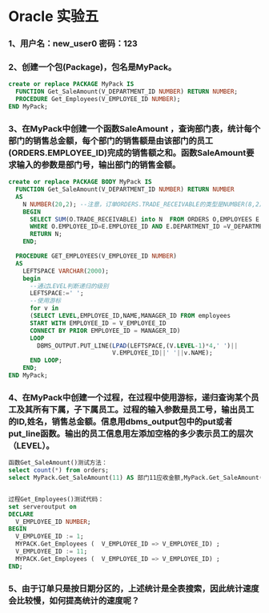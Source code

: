 # Oracle 实验五
### 1、用户名：new_user0 密码：123
### 2、创建一个包(Package)，包名是MyPack。
```sql
create or replace PACKAGE MyPack IS
  FUNCTION Get_SaleAmount(V_DEPARTMENT_ID NUMBER) RETURN NUMBER;
  PROCEDURE Get_Employees(V_EMPLOYEE_ID NUMBER);
END MyPack;
```
### 3、在MyPack中创建一个函数SaleAmount ，查询部门表，统计每个部门的销售总金额，每个部门的销售额是由该部门的员工(ORDERS.EMPLOYEE_ID)完成的销售额之和。函数SaleAmount要求输入的参数是部门号，输出部门的销售金额。
```sql
create or replace PACKAGE BODY MyPack IS
  FUNCTION Get_SaleAmount(V_DEPARTMENT_ID NUMBER) RETURN NUMBER
  AS
    N NUMBER(20,2); --注意，订单ORDERS.TRADE_RECEIVABLE的类型是NUMBER(8,2),汇总之后，数据要大得多。
    BEGIN
      SELECT SUM(O.TRADE_RECEIVABLE) into N  FROM ORDERS O,EMPLOYEES E
      WHERE O.EMPLOYEE_ID=E.EMPLOYEE_ID AND E.DEPARTMENT_ID =V_DEPARTMENT_ID;
      RETURN N;
    END;

  PROCEDURE GET_EMPLOYEES(V_EMPLOYEE_ID NUMBER)
  AS
    LEFTSPACE VARCHAR(2000);
    begin
      --通过LEVEL判断递归的级别
      LEFTSPACE:=' ';
      --使用游标
      for v in
      (SELECT LEVEL,EMPLOYEE_ID,NAME,MANAGER_ID FROM employees
      START WITH EMPLOYEE_ID = V_EMPLOYEE_ID
      CONNECT BY PRIOR EMPLOYEE_ID = MANAGER_ID)
      LOOP
        DBMS_OUTPUT.PUT_LINE(LPAD(LEFTSPACE,(V.LEVEL-1)*4,' ')||
                             V.EMPLOYEE_ID||' '||v.NAME);
      END LOOP;
    END;
END MyPack;
```
### 4、在MyPack中创建一个过程，在过程中使用游标，递归查询某个员工及其所有下属，子下属员工。过程的输入参数是员工号，输出员工的ID,姓名，销售总金额。信息用dbms_output包中的put或者put_line函数。输出的员工信息用左添加空格的多少表示员工的层次（LEVEL）。
```sql
函数Get_SaleAmount()测试方法：
select count(*) from orders;
select MyPack.Get_SaleAmount(11) AS 部门11应收金额,MyPack.Get_SaleAmount(12) AS 部门12应收金额 from dual;


过程Get_Employees()测试代码：
set serveroutput on
DECLARE
  V_EMPLOYEE_ID NUMBER;    
BEGIN
  V_EMPLOYEE_ID := 1;
  MYPACK.Get_Employees (  V_EMPLOYEE_ID => V_EMPLOYEE_ID) ;  
  V_EMPLOYEE_ID := 11;
  MYPACK.Get_Employees (  V_EMPLOYEE_ID => V_EMPLOYEE_ID) ;    
END;
```
### 5、由于订单只是按日期分区的，上述统计是全表搜索，因此统计速度会比较慢，如何提高统计的速度呢？
